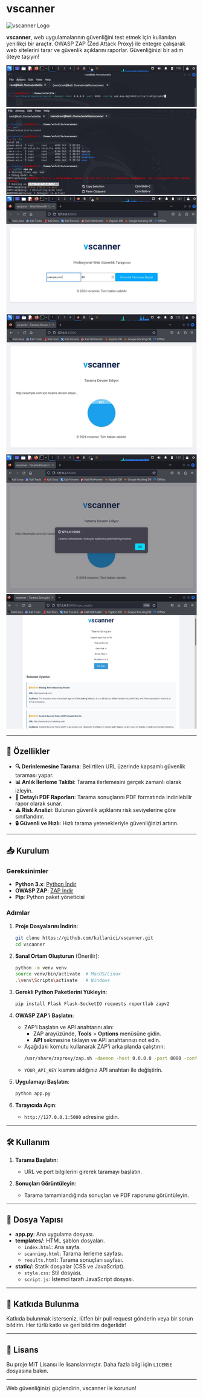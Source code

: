 # vscanner

![vscanner Logo](https://via.placeholder.com/150)

**vscanner**, web uygulamalarının güvenliğini test etmek için kullanılan yenilikçi bir araçtır. OWASP ZAP (Zed Attack Proxy) ile entegre çalışarak web sitelerini tarar ve güvenlik açıklarını raporlar. Güvenliğinizi bir adım öteye taşıyın!

![Terminal Komutu](images/zap_start.jpg)
![Terminal Komutu](images/app_start.jpg)
![Terminal Komutu](images/vscanner_index.jpg)
![Terminal Komutu](images/vscanner_scanning.jpg)
![Terminal Komutu](images/finish_scanning.jpg)
![Terminal Komutu](images/results_scanning.jpg)

---

## 🚀 Özellikler

- **🔍 Derinlemesine Tarama**: Belirtilen URL üzerinde kapsamlı güvenlik taraması yapar.
- **📊 Anlık İlerleme Takibi**: Tarama ilerlemesini gerçek zamanlı olarak izleyin.
- **📄 Detaylı PDF Raporları**: Tarama sonuçlarını PDF formatında indirilebilir rapor olarak sunar.
- **⚠️ Risk Analizi**: Bulunan güvenlik açıklarını risk seviyelerine göre sınıflandırır.
- **🔒 Güvenli ve Hızlı**: Hızlı tarama yetenekleriyle güvenliğinizi artırın.

---

## 📥 Kurulum

### Gereksinimler

- **Python 3.x**: [Python İndir](https://www.python.org/downloads/)
- **OWASP ZAP**: [ZAP İndir](https://www.zaproxy.org/download/)
- **Pip**: Python paket yöneticisi

### Adımlar

1. **Proje Dosyalarını İndirin**:
   ```bash
   git clone https://github.com/kullanici/vscanner.git
   cd vscanner
   ```

2. **Sanal Ortam Oluşturun** (Önerilir):
   ```bash
   python -m venv venv
   source venv/bin/activate  # MacOS/Linux
   .\venv\Scripts\activate   # Windows
   ```

3. **Gerekli Python Paketlerini Yükleyin**:
   ```bash
   pip install Flask Flask-SocketIO requests reportlab zapv2
   ```

4. **OWASP ZAP'i Başlatın**:
   - ZAP'i başlatın ve API anahtarını alın:
     - ZAP arayüzünde, **Tools** > **Options** menüsüne gidin.
     - **API** sekmesine tıklayın ve API anahtarınızı not edin.
   - Aşağıdaki komutu kullanarak ZAP'i arka planda çalıştırın:
     ```bash
     /usr/share/zaproxy/zap.sh -daemon -host 0.0.0.0 -port 8080 -config api.key=YOUR_API_KEY
     ```
   - `YOUR_API_KEY` kısmını aldığınız API anahtarı ile değiştirin.

5. **Uygulamayı Başlatın**:
   ```bash
   python app.py
   ```

6. **Tarayıcıda Açın**:
   - `http://127.0.0.1:5000` adresine gidin.

---

## 🛠️ Kullanım

1. **Tarama Başlatın**:
   - URL ve port bilgilerini girerek taramayı başlatın.

2. **Sonuçları Görüntüleyin**:
   - Tarama tamamlandığında sonuçları ve PDF raporunu görüntüleyin.

---

## 📂 Dosya Yapısı

- **app.py**: Ana uygulama dosyası.
- **templates/**: HTML şablon dosyaları.
  - `index.html`: Ana sayfa.
  - `scanning.html`: Tarama ilerleme sayfası.
  - `results.html`: Tarama sonuçları sayfası.
- **static/**: Statik dosyalar (CSS ve JavaScript).
  - `style.css`: Stil dosyası.
  - `script.js`: İstemci tarafı JavaScript dosyası.

---

## 🤝 Katkıda Bulunma

Katkıda bulunmak isterseniz, lütfen bir pull request gönderin veya bir sorun bildirin. Her türlü katkı ve geri bildirim değerlidir!

---

## 📜 Lisans

Bu proje MIT Lisansı ile lisanslanmıştır. Daha fazla bilgi için `LICENSE` dosyasına bakın.

---

Web güvenliğinizi güçlendirin, vscanner ile korunun!
